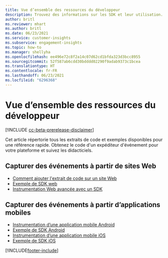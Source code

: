 ```yaml
---
title: Vue d’ensemble des ressources du développeur
description: Trouvez des informations sur les SDK et leur utilisation.
author: britl
ms.reviewer: mhart
ms.author: britl
ms.date: 06/23/2021
ms.service: customer-insights
ms.subservice: engagement-insights
ms.topic: how-to
ms.manager: shellyha
ms.openlocfilehash: ee496e72c8f2a14c07d62cd1bfda323d3bcc8955
ms.sourcegitcommit: 52f587ab6cdd30bdddd02290f9adab9373c1bcea
ms.translationtype: HT
ms.contentlocale: fr-FR
ms.lasthandoff: 06/23/2021
ms.locfileid: "6296368"
---
```

# <a name="developer-resources-overview"></a>Vue d’ensemble des ressources du développeur

[!INCLUDE [cc-beta-prerelease-disclaimer](includes/cc-beta-prerelease-disclaimer.md)]

Cet article répertorie tous les extraits de code et exemples disponibles pour une référence rapide. Obtenez le code d'un expéditeur d'événement pour votre plateforme et suivez les didacticiels. 

## <a name="capture-events-from-websites"></a>Capturer des événements à partir de sites Web

- [Comment ajouter l'extrait de code sur un site Web](instrument-website.md)
- [Exemple de SDK web](websdk-sample.md)
- [Instrumentation Web avancée avec un SDK](advanced-SDK-implementation.md)

## <a name="capture-events-from-mobile-apps"></a>Capturer des événements à partir d’applications mobiles

- [Instrumentation d’une application mobile Android](get-started-android.md)
- [Exemple de SDK Android](androidsdk-sample.md)
- [Instrumentation d’une application mobile iOS](get-started-ios.md)
- [Exemple de SDK iOS](iossdk-sample.md)

[!INCLUDE[footer-include](../includes/footer-banner.md)]